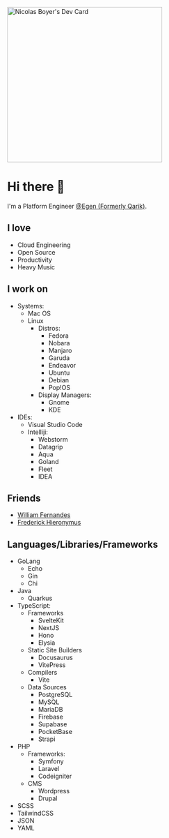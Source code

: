 <a href="https://app.daily.dev/nicolasboyer"><img src="https://api.daily.dev/devcards/v2/709FBzGK6Ha9FoaA2vFJ4.png?type=default&r=6pz" width="356" alt="Nicolas Boyer's Dev Card"/></a>

# Hi there 👋
I'm a Platform Engineer [@Egen (Formerly Qarik)](https://www.egen.ai/).

## I love
* Cloud Engineering
* Open Source
* Productivity
* Heavy Music

## I work on
* Systems:
  * Mac OS 
  * Linux
    * Distros: 
      * Fedora
      * Nobara
      * Manjaro
      * Garuda
      * Endeavor
      * Ubuntu
      * Debian
      * Pop!OS
    * Display Managers: 
      * Gnome
      * KDE
* IDEs:
  * Visual Studio Code
  * Intelliji: 
    * Webstorm
    * Datagrip
    * Aqua
    * Goland
    * Fleet
    * IDEA

## Friends
* <a href="https://github.com/willfrnds6" target="_blank">William Fernandes</a>
* <a href="https://github.com/fhierony" target="_blank">Frederick Hieronymus</a>

## Languages/Libraries/Frameworks
* GoLang
    * Echo
    * Gin
    * Chi 
* Java
    * Quarkus
* TypeScript:
  * Frameworks
    * SvelteKit
    * NextJS
    * Hono
    * Elysia
  * Static Site Builders
    * Docusaurus
    * VitePress
  * Compilers
    * Vite
  * Data Sources
    * PostgreSQL
    * MySQL
    * MariaDB 
    * Firebase
    * Supabase
    * PocketBase
    * Strapi
* PHP
  * Frameworks:
    * Symfony
    * Laravel
    * Codeigniter
  * CMS
    * Wordpress
    * Drupal
* SCSS
* TailwindCSS
* JSON
* YAML
